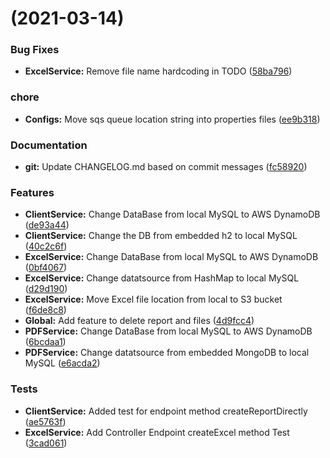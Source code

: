 # (2021-03-14)

### Bug Fixes

* **ExcelService:** Remove file name hardcoding in
  TODO ([58ba796](https://github.com/RaiyKuo/reporting_system_aws/commit/58ba796313c9bef52a097ef172b4b4a365092fd1))

### chore

* **Configs:** Move sqs queue location string into properties
  files ([ee9b318](https://github.com/RaiyKuo/reporting_system_aws/commit/ee9b3184149592c8cb0b653e177d01b2371ce94a))

### Documentation

* **git:** Update CHANGELOG.md based on commit
  messages ([fc58920](https://github.com/RaiyKuo/reporting_system_aws/commit/fc5892024e9f899fd9d2c7a8bf02af0cbf4b012d))

### Features

* **ClientService:** Change DataBase from local MySQL to AWS
  DynamoDB ([de93a44](https://github.com/RaiyKuo/reporting_system_aws/commit/de93a449e4057f7f74b092253cb063324032ec4a))
* **ClientService:** Change the DB from embedded h2 to local
  MySQL ([40c2c6f](https://github.com/RaiyKuo/reporting_system_aws/commit/40c2c6fa53bbaea6d7fdd29afc19c184e2bf3990))
* **ExcelService:** Change DataBase from local MySQL to AWS
  DynamoDB ([0bf4067](https://github.com/RaiyKuo/reporting_system_aws/commit/0bf40676b4f57a5948f535e7cf10f1e2313fef1e))
* **ExcelService:** Change datatsource from HashMap to local
  MySQL ([d29d190](https://github.com/RaiyKuo/reporting_system_aws/commit/d29d1903eb66b17f1234bc2b694458a48367dc39))
* **ExcelService:** Move Excel file location from local to S3
  bucket ([f6de8c8](https://github.com/RaiyKuo/reporting_system_aws/commit/f6de8c8dd93753af7651d9274537c18dee15c570))
* **Global:** Add feature to delete report and
  files ([4d9fcc4](https://github.com/RaiyKuo/reporting_system_aws/commit/4d9fcc4d5028483e3429ea4c505af58ad81111e6))
* **PDFService:** Change DataBase from local MySQL to AWS
  DynamoDB ([6bcdaa1](https://github.com/RaiyKuo/reporting_system_aws/commit/6bcdaa14f0dc5174a23409dad671d6958479a19b))
* **PDFService:** Change datatsource from embedded MongoDB to local
  MySQL ([e6acda2](https://github.com/RaiyKuo/reporting_system_aws/commit/e6acda27f463a30a2af06157ee76da3451981c73))

### Tests

* **ClientService:** Added test for endpoint method
  createReportDirectly ([ae5763f](https://github.com/RaiyKuo/reporting_system_aws/commit/ae5763fed4bb914137653c0c49d6caea1757f666))
* **ExcelService:** Add Controller Endpoint createExcel method
  Test ([3cad061](https://github.com/RaiyKuo/reporting_system_aws/commit/3cad0613e1de24a17ab3a077ba287e4376fdd6e4))



